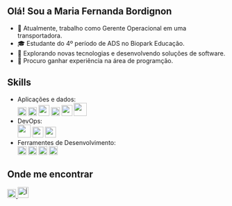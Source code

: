 ## Olá! Sou a Maria Fernanda Bordignon

- 💼 Atualmente, trabalho como Gerente Operacional em uma transportadora.
- 🎓 Estudante do 4º período de ADS no Biopark Educação.
- 🤔 Explorando novas tecnologias e desenvolvendo soluções de software.
- 🌱 Procuro ganhar experiência na área de programção.

## Skills

- Aplicações e dados:  
          <img width="20px" src="https://cdn.jsdelivr.net/gh/devicons/devicon@latest/icons/c/c-original.svg" />
          <img width="20px" src="https://cdn.jsdelivr.net/gh/devicons/devicon@latest/icons/html5/html5-original.svg" />
          <img width="25px" src="https://cdn.jsdelivr.net/gh/devicons/devicon@latest/icons/css3/css3-original-wordmark.svg" />
          <img width="20px" src="https://cdn.jsdelivr.net/gh/devicons/devicon@latest/icons/javascript/javascript-original.svg" />
          <img width="25px" src="https://cdn.jsdelivr.net/gh/devicons/devicon@latest/icons/java/java-original-wordmark.svg" />
          <img  width="30px" src="https://cdn.jsdelivr.net/gh/devicons/devicon@latest/icons/mysql/mysql-plain-wordmark.svg" />
- DevOps:  
          <img  width="30px" src="https://img.icons8.com/?size=100&id=20906&format=png&color=000000" />
          <img  width="25px" src="https://img.icons8.com/?size=100&id=34886&format=png&color=000000" />
          <img   width="25px"  src="https://img.icons8.com/?size=100&id=0tREDFkScvsm&format=png&color=000000" />
- Ferramentes de Desenvolvimento:
          <div>
            <img width="20px" src="https://cdn.jsdelivr.net/gh/devicons/devicon@latest/icons/eclipse/eclipse-original.svg" />
            <img width="20px" src="https://cdn.jsdelivr.net/gh/devicons/devicon@latest/icons/intellij/intellij-original.svg" />
            <img width="20px" src="https://cdn.jsdelivr.net/gh/devicons/devicon@latest/icons/vscode/vscode-original-wordmark.svg" />
            <img width="20px" src="https://cdn.jsdelivr.net/gh/devicons/devicon@latest/icons/figma/figma-original.svg" />
          </div>

## Onde me encontrar
   <a href="https://www.linkedin.com/in/mafebordignon/">
      <img width="20px" src="https://cdn.jsdelivr.net/gh/devicons/devicon@latest/icons/linkedin/linkedin-original.svg" />
  </a>
  <a href="mailto:mariafernandabordignon@homtail.com">
    <img width="25px" src="https://img.icons8.com/?size=100&id=eKlyMs0XteXZ&format=png&color=000000" alt="Ícone de e-mail" />
  </a>
  
    

          
          

          
          
          
                    
          
          
  

          
